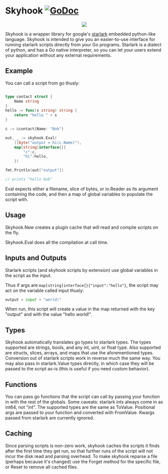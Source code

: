 # Skyhook [![GoDoc](https://godoc.org/github.com/hippogryph/skyhook?status.svg)](https://godoc.org/github.com/hippogryph/skyhook)

<p align="center"><img src="https://user-images.githubusercontent.com/3185864/49255912-57317500-f3fb-11e8-9854-f217105a7248.png"/></p>

Skyhook is a wrapper library for google's [starlark](https://github.com/google/starlark-go)
embedded python-like language. Skyhook is intended to give you an easier-to-use
interface for running starlark scripts directly from your Go programs.  Starlark
is a dialect of python, and has a Go native interpreter, so you can let your
users extend your application without any external requirements.

## Example

You can call a script from go thusly:

```go

type contact struct {
    Name string
}
hello := func(s string) string {
    return "hello " + s
}

c := &contact{Name: "Bob"}

out, _ := skyhook.Eval(
    []byte("output = hi(c.Name)"), 
    map[string]interface{}{
        "c":c, 
        "hi":hello,
    })

fmt.Println(out["output"])

// prints "hello bob"
```

Eval expects either a filename, slice of bytes, or io.Reader as its argument containing the code, and then a map of global variables to populate the script with.

## Usage

Skyhook.New creates a plugin cache that will read and compile scripts on the fly.

Skyhook.Eval does all the compilation at call time.

## Inputs and Outputs

Starlark scripts (and skyhook scripts by extension) use global variables in the
script as the input.

Thus if args are `map[string]interface{}{"input":"hello"}`, the script may act
on the variable called input thusly:

```python
output = input + "world!"
```

When run, this script will create a value in the map returned with the
key "output" and with the value "hello world!".

## Types

Skyhook automatically translates go types to starlark types. The types supported
are strings, bools, and any int, uint, or float type.  Also supported are
structs, slices, arrays, and maps that use the aforementioned types. Conversion
out of starlark scripts work in reverse much the same way.  You may also pass in
starlark.Value types directly, in which case they will be passed to the script
as-is (this is useful if you need custom behavior).

## Functions

You can pass go functions that the script can call by passing your function in
with the rest of the globals. Some caveats: starlark ints always come in as
int64, not "int".  The supported types are the same as ToValue.  Positional args
are passed to your function and converted with FromValue. Kwargs passed from
starlark are currently ignored.

## Caching

Since parsing scripts is non-zero work, skyhook caches the scripts it finds
after the first time they get run, so that further runs of the script will not
incur the disk read and parsing overhead. To make skyhook reparse a file
(perhaps because it's changed) use the Forget method for the specific file, or
Reset to remove all cached files.